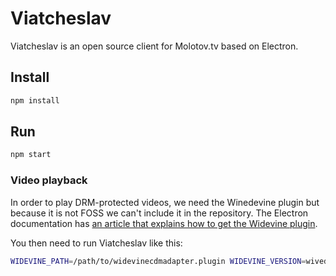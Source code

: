 # Viatcheslav

Viatcheslav is an open source client for Molotov.tv based on Electron.

## Install

```bash
npm install
```

## Run

```bash
npm start
```

### Video playback

In order to play DRM-protected videos, we need the Winedevine plugin but because it is not FOSS we can't include it in the repository.
The Electron documentation has [an article that explains how to get the Widevine plugin](https://github.com/electron/electron/blob/master/docs/tutorial/using-widevine-cdm-plugin.md).

You then need to run Viatcheslav like this:

```bash
WIDEVINE_PATH=/path/to/widevinecdmadapter.plugin WIDEVINE_VERSION=wivedine.version npm start
```
